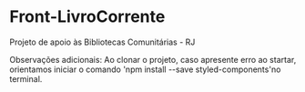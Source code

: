 # Front-LivroCorrente
Projeto de apoio às Bibliotecas Comunitárias - RJ

Observações adicionais:
Ao clonar o projeto, caso apresente erro ao startar, orientamos
iniciar o comando 'npm install --save styled-components'no terminal.

